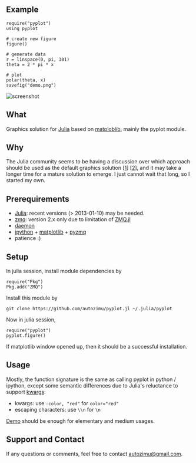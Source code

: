 ## Example

    require("pyplot")
    using pyplot

    # create new figure
    figure()

    # generate data
    r = linspace(0, pi, 301)
    theta = 2 * pi * x

    # plot
    polar(theta, x)
    savefig("demo.png")

![screenshot](https://github.com/autozimu/pyplot.jl/raw/master/demo/demo.png)


## What

Graphics solution for [Julia][] based on [matploblib][], mainly the pyplot
module.


## Why

The Julia community seems to be having a discussion over which approach
should be used as the default graphics solution [[1][graphics-wiki]]
[[2][graphics-gg]], and it may take a longer time for a mature solution to
emerge. I just cannot wait that long, so I started my own.

[graphics-wiki]: https://github.com/JuliaLang/julia/wiki/Graphics
[graphics-gg]: https://groups.google.com/forum/?fromgroups=#!searchin/julia-dev/plot$20interface/julia-dev/Mi44lkCusCw/u3B3KZx0BO0J


## Prerequirements

* [Julia](https://github.com/JuliaLang/julia): recent versions
(> 2013-01-10) may be needed.
* [zmq](http://www.zeromq.org/): version 2.x only due to limitation of [ZMQ.jl](https://github.com/aviks/ZMQ.jl)
* [daemon](http://libslack.org/daemon/)
* [ipython](http://ipython.org/) +
[matplotlib](http://matplotlib.org/) +
[pyzmq](https://github.com/zeromq/pyzmq)
* patience :)

## Setup

In julia session, install module dependencies by

    require("Pkg")
    Pkg.add("ZMQ")

Install this module by

    git clone https://github.com/autozimu/pyplot.jl ~/.julia/pyplot

Now in julia session,

    require("pyplot")
    pyplot.figure()

If matplotlib window opened up, then it should be a successful
installation.

## Usage

Mostly, the function signature is the same as calling pyplot in python /
ipython, except some semantic differences due to Julia's reluctance to
support [kwargs][]:

[kwargs]: http://rosettacode.org/wiki/Named_parameters

* kwargs: use `:color, "red"` for `color="red"`
* escaping characters: use `\\n` for `\n`

[Demo][demo] should be enough for elementary and medium usages.

[demo]: https://github.com/autozimu/pyplot.jl/tree/master/demo

## Support and Contact

If any questions or comments, feel free to contact <autozimu@gmail.com>.

[Julia]: http://julialang.org/ "The Julia Language"
[matploblib]: http://matplotlib.org/ "matplotlib"
